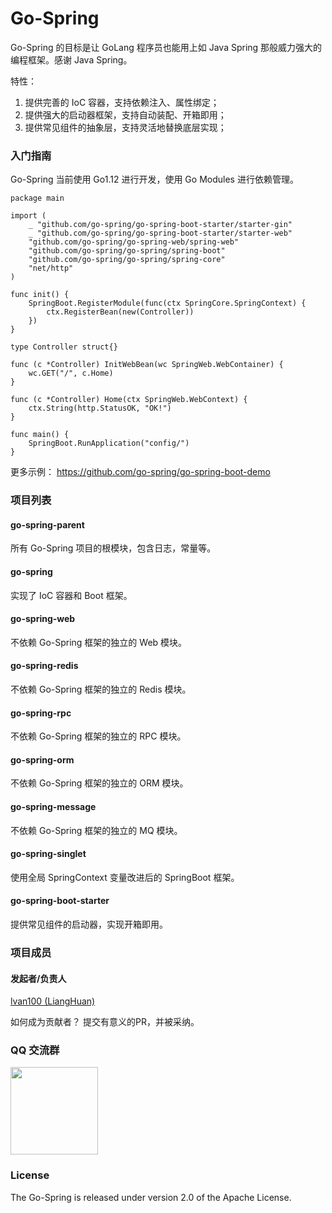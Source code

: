 # Go-Spring

Go-Spring 的目标是让 GoLang 程序员也能用上如 Java Spring 那般威力强大的编程框架。感谢 Java Spring。

特性：

1. 提供完善的 IoC 容器，支持依赖注入、属性绑定；
2. 提供强大的启动器框架，支持自动装配、开箱即用；
3. 提供常见组件的抽象层，支持灵活地替换底层实现；

### 入门指南

Go-Spring 当前使用 Go1.12 进行开发，使用 Go Modules 进行依赖管理。

```
package main

import (
	_ "github.com/go-spring/go-spring-boot-starter/starter-gin"
	_ "github.com/go-spring/go-spring-boot-starter/starter-web"
	"github.com/go-spring/go-spring-web/spring-web"
	"github.com/go-spring/go-spring/spring-boot"
	"github.com/go-spring/go-spring/spring-core"
	"net/http"
)

func init() {
	SpringBoot.RegisterModule(func(ctx SpringCore.SpringContext) {
		ctx.RegisterBean(new(Controller))
	})
}

type Controller struct{}

func (c *Controller) InitWebBean(wc SpringWeb.WebContainer) {
	wc.GET("/", c.Home)
}

func (c *Controller) Home(ctx SpringWeb.WebContext) {
	ctx.String(http.StatusOK, "OK!")
}

func main() {
	SpringBoot.RunApplication("config/")
}
```

更多示例： https://github.com/go-spring/go-spring-boot-demo

### 项目列表

#### go-spring-parent

所有 Go-Spring 项目的根模块，包含日志，常量等。

#### go-spring

实现了 IoC 容器和 Boot 框架。

#### go-spring-web

不依赖 Go-Spring 框架的独立的 Web 模块。

#### go-spring-redis

不依赖 Go-Spring 框架的独立的 Redis 模块。

#### go-spring-rpc

不依赖 Go-Spring 框架的独立的 RPC 模块。

#### go-spring-orm

不依赖 Go-Spring 框架的独立的 ORM 模块。

#### go-spring-message

不依赖 Go-Spring 框架的独立的 MQ 模块。

#### go-spring-singlet

使用全局 SpringContext 变量改进后的 SpringBoot 框架。

#### go-spring-boot-starter

提供常见组件的启动器，实现开箱即用。

### 项目成员

#### 发起者/负责人

[lvan100 (LiangHuan)](https://github.com/lvan100)

如何成为贡献者？ 提交有意义的PR，并被采纳。

### QQ 交流群

<img src="https://raw.githubusercontent.com/go-spring/go-spring-website/master/qq.jpeg" width="140" height="*" />

### License

The Go-Spring is released under version 2.0 of the Apache License.
